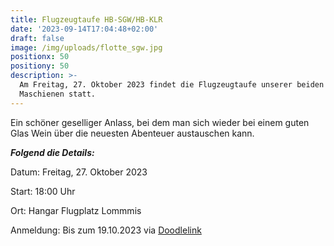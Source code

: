 ```yaml
---
title: Flugzeugtaufe HB-SGW/HB-KLR
date: '2023-09-14T17:04:48+02:00'
draft: false
image: /img/uploads/flotte_sgw.jpg
positionx: 50
positiony: 50
description: >-
  Am Freitag, 27. Oktober 2023 findet die Flugzeugtaufe unserer beiden neusten
  Maschienen statt.
---
```

Ein schöner geselliger Anlass, bei dem man sich wieder bei einem guten Glas Wein über die neuesten Abenteuer austauschen kann.

_**Folgend die Details:**_

Datum: Freitag, 27. Oktober 2023

Start: 18:00 Uhr

Ort: Hangar Flugplatz Lommmis

Anmeldung: Bis zum 19.10.2023 via [Doodlelink](https://doodle.com/meeting/participate/id/b69lY7Ra)
